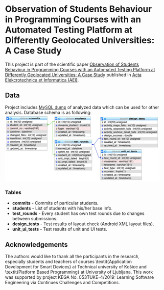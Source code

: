 # Observation of Students Behaviour in Programming Courses with an Automated Testing Platform at Differently Geolocated Universities: A Case Study
This project is part of the scientific paper [Observation of Students Behaviour in Programming Courses with an Automated Testing Platform at Differently Geolocated Universities: A Case Study](https://madeja.github.io/publications/19-aei-smart.pdf) published in [Acta Elekcrotechnica et Informatica (AEI)](http://slate-conf.org/2019/).

## Data
Project includes [MySQL dump](./dataset.sql) of analyzed data which can be used for other analysis. Database schema is as following:
![db scheme](./scheme.jpg)

### Tables

- **commits** - Commits of particular students.
- **students** - List of students with his/her base info.
- **test_rounds** - Every student has own test rounds due to changes between submissions.
- **design_tests** - Test results of layout check (Android XML layout files).
- **unit_ui_tests** - Test results of unit and UI tests.

## Acknowledgements
The authors would like to thank all the participants in the research, especially students and teachers of courses \textit{Application Development for Smart Devices} at Technical university of Košice and \textit{Platform Based Programming} at University of Ljubljana. This work was supported by project KEGA No. 053TUKE-4/2019: Learning Software Engineering via Continues Challenges and Competitions.